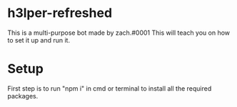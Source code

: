 # h3lper-refreshed
This is a multi-purpose bot made by zach.#0001 This will teach you on how to set it up and run it.

# Setup

First step is to run "npm i" in cmd or terminal to install all the required packages.
